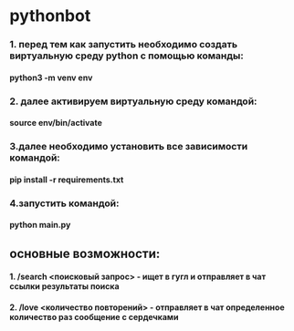 # pythonbot

### 1. перед тем как запустить необходимо создать виртуальную среду python с помощью команды: 
#### python3 -m venv env
### 2. далее активируем виртуальную среду командой:
#### source env/bin/activate
### 3.далее необходимо установить все зависимости командой:
#### pip install -r requirements.txt
### 4.запустить командой:
#### python main.py

## основные возможности:
#### 1. /search <поисковый запрос> - ищет в гугл и отправляет в чат ссылки результаты поиска
#### 2. /love <количество повторений> - отправляет в чат определенное количество раз сообщение с сердечками

